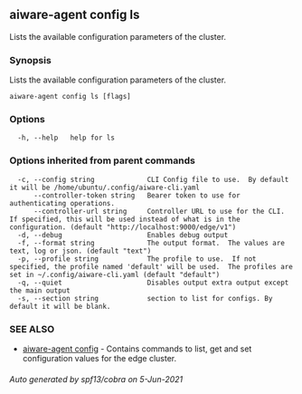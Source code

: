 ## aiware-agent config ls

Lists the available configuration parameters of the cluster.

### Synopsis

Lists the available configuration parameters of the cluster.

```
aiware-agent config ls [flags]
```

### Options

```
  -h, --help   help for ls
```

### Options inherited from parent commands

```
  -c, --config string             CLI Config file to use.  By default it will be /home/ubuntu/.config/aiware-cli.yaml
      --controller-token string   Bearer token to use for authenticating operations.
      --controller-url string     Controller URL to use for the CLI.  If specified, this will be used instead of what is in the configuration. (default "http://localhost:9000/edge/v1")
  -d, --debug                     Enables debug output
  -f, --format string             The output format.  The values are text, log or json. (default "text")
  -p, --profile string            The profile to use.  If not specified, the profile named 'default' will be used.  The profiles are set in ~/.config/aiware-cli.yaml (default "default")
  -q, --quiet                     Disables output extra output except the main output
  -s, --section string            section to list for configs. By default it will be blank.
```

### SEE ALSO

* [aiware-agent config](/cli/aiware-agent_config.md)	 - Contains commands to list, get and set configuration values for the edge cluster.

###### Auto generated by spf13/cobra on 5-Jun-2021
